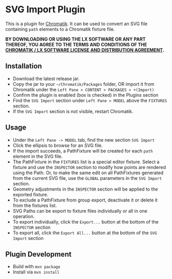 # SVG Import Plugin

This is a plugin for [Chromatik](https://chromatik.co/).  It can be used to convert an SVG file containing `path` elements to a Chromatik fixture file.

**BY DOWNLOADING OR USING THE LX SOFTWARE OR ANY PART THEREOF, YOU AGREE TO THE TERMS AND CONDITIONS OF THE [CHROMATIK / LX SOFTWARE LICENSE AND DISTRIBUTION AGREEMENT](http://chromatik.co/license/).**

## Installation

- Download the latest release jar.
- Copy the jar to your `~/Chromatik/Packages` folder, OR import it from Chromatik under the `Left Pane > CONTENT > PACKAGES > +(Import)`
- Confirm the plugin is enabled (box is checked) in the Plugins section
- Find the `SVG Import` section under `Left Pane > MODEL` above the `FIXTURES` section.
- If the `SVG Import` section is not visible, restart Chromatik.

## Usage

- Under the `Left Pane -> MODEL` tab, find the new section `SVG Import`
- Click the ellipsis to browse for an SVG file.
- If the import succeeds, a PathFixture will be created for each `path` element in the SVG file.
- The PathFixture in the `FIXTURES` list is a special editor fixture. Select a fixture and use the `INSPECTOR` section to modify how points are rendered using the Path.  Or, to make the same edit on all PathFixtures generated from the current SVG file, use the `GLOBAL` parameters in the `SVG Import` section.
- Geometry adjustments in the `INSPECTOR` section will be applied to the exported fixture.
- To exclude a PathFixture from group export, deactivate it or delete it from the fixtures list.
- SVG Paths can be export to fixture files individually or all in one operation.
- To export individually, click the `Export...` button at the bottom of the `INSPECTOR` section
- To export all, click the `Export All...` button at the bottom of the `SVG Import` section

## Plugin Development

- Build with `mvn package`
- Install via `mvn install`

